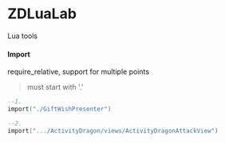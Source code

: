 # ZDLuaLab
Lua tools

#### Import

require_relative, support for multiple points

> must start with '.'

```lua
--1.
import("./GiftWishPresenter")

--2.
import(".../ActivityDragon/views/ActivityDragonAttackView")
```